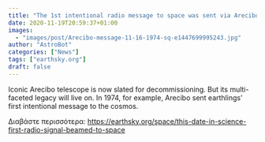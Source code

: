 ```yaml
---
title: "The 1st intentional radio message to space was sent via Arecibo"
date: 2020-11-19T20:59:37+01:00
images:
  - "images/post/Arecibo-message-11-16-1974-sq-e1447699995243.jpg"
author: "AstroBot"
categories: ["News"]
tags: ["earthsky.org"]
draft: false
---
```


Iconic Arecibo telescope is now slated for decommissioning. But its multi-faceted legacy will live on. In 1974, for example, Arecibo sent earthlings’ first intentional message to the cosmos. 

Διαβάστε περισσότερα: https://earthsky.org/space/this-date-in-science-first-radio-signal-beamed-to-space
